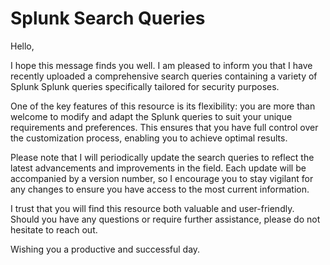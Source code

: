 # Splunk Search Queries

Hello,

I hope this message finds you well. I am pleased to inform you that I have recently uploaded a comprehensive search queries containing a variety of Splunk Splunk queries specifically tailored for security purposes.

One of the key features of this resource is its flexibility: you are more than welcome to modify and adapt the Splunk queries to suit your unique requirements and preferences. This ensures that you have full control over the customization process, enabling you to achieve optimal results.

Please note that I will periodically update the search queries to reflect the latest advancements and improvements in the field. Each update will be accompanied by a version number, so I encourage you to stay vigilant for any changes to ensure you have access to the most current information.

I trust that you will find this resource both valuable and user-friendly. Should you have any questions or require further assistance, please do not hesitate to reach out.

Wishing you a productive and successful day.
